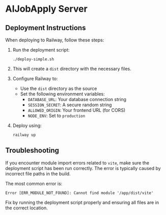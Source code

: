 # AIJobApply Server

## Deployment Instructions

When deploying to Railway, follow these steps:

1. Run the deployment script:
   ```
   ./deploy-simple.sh
   ```

2. This will create a `dist` directory with the necessary files.

3. Configure Railway to:
   - Use the `dist` directory as the source
   - Set the following environment variables:
     - `DATABASE_URL`: Your database connection string
     - `SESSION_SECRET`: A secure random string
     - `ALLOWED_ORIGIN`: Your frontend URL (for CORS)
     - `NODE_ENV`: Set to `production`

4. Deploy using:
   ```
   railway up
   ```

## Troubleshooting

If you encounter module import errors related to `vite`, make sure the deployment script has been run correctly. The error is typically caused by incorrect file paths in the build.

The most common error is:
```
Error [ERR_MODULE_NOT_FOUND]: Cannot find module '/app/dist/vite'
```

Fix by running the deployment script properly and ensuring all files are in the correct location.